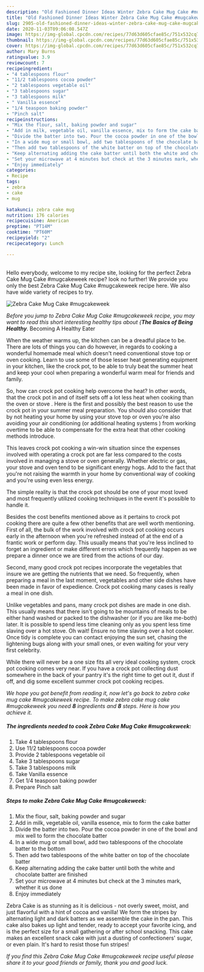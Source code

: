 ```yaml
---
description: "Old Fashioned Dinner Ideas Winter Zebra Cake Mug Cake #mugcakeweek"
title: "Old Fashioned Dinner Ideas Winter Zebra Cake Mug Cake #mugcakeweek"
slug: 2905-old-fashioned-dinner-ideas-winter-zebra-cake-mug-cake-mugcakeweek
date: 2020-11-03T09:06:08.547Z
image: https://img-global.cpcdn.com/recipes/77d63d605cfae85c/751x532cq70/zebra-cake-mug-cake-mugcakeweek-recipe-main-photo.jpg
thumbnail: https://img-global.cpcdn.com/recipes/77d63d605cfae85c/751x532cq70/zebra-cake-mug-cake-mugcakeweek-recipe-main-photo.jpg
cover: https://img-global.cpcdn.com/recipes/77d63d605cfae85c/751x532cq70/zebra-cake-mug-cake-mugcakeweek-recipe-main-photo.jpg
author: Mary Burns
ratingvalue: 3.9
reviewcount: 7
recipeingredient:
- "4 tablespoons flour"
- "11/2 tablespoons cocoa powder"
- "2 tablespoons vegetable oil"
- "3 tablespoons sugar"
- "3 tablespoons milk"
- " Vanilla essence"
- "1/4 teaspoon baking powder"
- "Pinch salt"
recipeinstructions:
- "Mix the flour, salt, baking powder and sugar"
- "Add in milk, vegetable oil, vanilla essence, mix to form the cake batter"
- "Divide the batter into two. Pour the cocoa powder in one of the bowl and mix well to form the chocolate batter"
- "In a wide mug or small bowl, add two tablespoons of the chocolate batter to the bottom"
- "Then add two tablespoons of the white batter on top of the chocolate batter"
- "Keep alternating adding the cake batter until both the white and chocolate batter are finished"
- "Set your microwave at 4 minutes but check at the 3 minutes mark, whether it us done"
- "Enjoy immediately"
categories:
- Recipe
tags:
- zebra
- cake
- mug

katakunci: zebra cake mug 
nutrition: 176 calories
recipecuisine: American
preptime: "PT14M"
cooktime: "PT60M"
recipeyield: "2"
recipecategory: Lunch

---
```

<br>
Hello everybody, welcome to my recipe site, looking for the perfect Zebra Cake Mug Cake #mugcakeweek recipe? look no further! We provide you only the best Zebra Cake Mug Cake #mugcakeweek recipe here. We also have wide variety of recipes to try.
<br>


![Zebra Cake Mug Cake #mugcakeweek](https://img-global.cpcdn.com/recipes/77d63d605cfae85c/751x532cq70/zebra-cake-mug-cake-mugcakeweek-recipe-main-photo.jpg)

<i>Before you jump to Zebra Cake Mug Cake #mugcakeweek recipe, you may want to read this short interesting healthy tips about {<strong>The Basics of Being Healthy</strong>.</i>
Becoming A Healthy Eater


When the weather warms up, the kitchen can be a dreadful place to be. There are lots of things you can do however, in regards to cooking a wonderful homemade meal which doesn't need conventional stove top or oven cooking. Learn to use some of those lesser heat generating equipment in your kitchen, like the crock pot, to be able to truly beat the summer heat and keep your cool when preparing a wonderful warm meal for friends and family.

So, how can crock pot cooking help overcome the heat? In other words, that the crock pot in and of itself sets off a lot less heat when cooking than the oven or stove . Here is the first and possibly the best reason to use the crock pot in your summer meal preparation. You should also consider that by not heating your home by using your stove top or oven you're also avoiding your air conditioning (or additional heating systems ) from working overtime to be able to compensate for the extra heat that other cooking methods introduce.

This leaves crock pot cooking a win-win situation since the expenses involved with operating a crock pot are far less compared to the costs involved in managing a stove or oven generally. Whether electric or gas, your stove and oven tend to be significant energy hogs. Add to the fact that you're not raising the warmth in your home by conventional way of cooking and you're using even less energy.

 The simple reality is that the crock pot should be one of your most loved and most frequently utilized cooking techniques in the event it's possible to handle it.  



Besides the cost benefits mentioned above as it pertains to crock pot cooking there are quite a few other benefits that are well worth mentioning. First of all, the bulk of the work involved with crock pot cooking occurs early in the afternoon when you're refreshed instead of at the end of a frantic work or perform day. This usually means that you're less inclined to forget an ingredient or make different errors which frequently happen as we prepare a dinner once we are tired from the actions of our day.

Second, many good crock pot recipes incorporate the vegetables that insure we are getting the nutrients that we need. So frequently, when preparing a meal in the last moment, vegetables and other side dishes have been made in favor of expedience. Crock pot cooking many cases is really a meal in one dish.

 Unlike vegetables and pans, many crock pot dishes are made in one dish. This usually means that there isn't going to be mountains of meals to be either hand washed or packed to the dishwasher (or if you are like me-both) later. It is possible to spend less time cleaning only as you spent less time slaving over a hot stove. Oh wait! Ensure no time slaving over a hot cooker. Once tidy is complete you can contact enjoying the sun set, chasing the lightening bugs along with your small ones, or even waiting for your very first celebrity.

While there will never be a one size fits all very ideal cooking system, crock pot cooking comes very near. If you have a crock pot collecting dust somewhere in the back of your pantry it's the right time to get out it, dust if off, and dig some excellent summer crock pot cooking recipes.


<i>We hope you got benefit from reading it, now let's go back to zebra cake mug cake #mugcakeweek recipe. To make zebra cake mug cake #mugcakeweek you need <strong>8</strong> ingredients and <strong>8</strong> steps. Here is how you achieve it.
</i>

##### The ingredients needed to cook Zebra Cake Mug Cake #mugcakeweek:

1. Take 4 tablespoons flour
1. Use 11/2 tablespoons cocoa powder
1. Provide 2 tablespoons vegetable oil
1. Take 3 tablespoons sugar
1. Take 3 tablespoons milk
1. Take  Vanilla essence
1. Get 1/4 teaspoon baking powder
1. Prepare Pinch salt


##### Steps to make Zebra Cake Mug Cake #mugcakeweek:

1. Mix the flour, salt, baking powder and sugar
1. Add in milk, vegetable oil, vanilla essence, mix to form the cake batter
1. Divide the batter into two. Pour the cocoa powder in one of the bowl and mix well to form the chocolate batter
1. In a wide mug or small bowl, add two tablespoons of the chocolate batter to the bottom
1. Then add two tablespoons of the white batter on top of the chocolate batter
1. Keep alternating adding the cake batter until both the white and chocolate batter are finished
1. Set your microwave at 4 minutes but check at the 3 minutes mark, whether it us done
1. Enjoy immediately


Zebra Cake is as stunning as it is delicious - not overly sweet, moist, and just flavorful with a hint of cocoa and vanilla! We form the stripes by alternating light and dark batters as we assemble the cake in the pan. This cake also bakes up light and tender, ready to accept your favorite icing, and is the perfect size for a small gathering or after school snacking. This cake makes an excellent snack cake with just a dusting of confectioners&#39; sugar, or even plain. It&#39;s hard to resist those fun stripes! 

<i>If you find this Zebra Cake Mug Cake #mugcakeweek recipe useful please share it to your good friends or family, thank you and good luck.</i>
